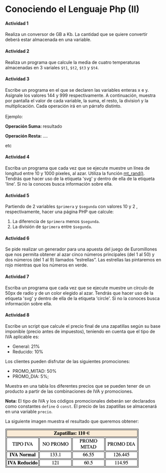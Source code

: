 # Conociendo el Lenguaje Php (II)

#### Actividad 1

Realiza un conversor de GB a Kb. La cantidad que se quiere convertir deberá estar almacenada en una variable.

#### Actividad 2

Realiza un programa que calcule la media de cuatro temperaturas almacenadas en 3 variales `$t1`, `$t2`, `$t3` y `$t4`.

#### Actividad 3

Escribe un programa en el que se declaren las variables enteras x e y. Asígnale los valores 144 y 999 respectivamente.
A continuación, muestra por pantalla el valor de cada variable, la suma, el resto, la divisioń y la multiplicación.
Cada operación irá en un párrafo distinto. <br/> <br/> Ejemplo: <p><strong>Operación Suma: </strong> resultado </p>
<p><strong>Operación Resta: </strong> .... </p>
<p>etc </p>
 
#### Actividad 4

Escriba un programa que cada vez que se ejecute muestre un línea de longitud entre 10 y 1000 píxeles, al azar.
Utiliza la función [mt_rand()](https://www.php.net/manual/es/function.mt-rand.php).
Tendrás que hacer uso de la etiqueta 'svg' y dentro de ella de la etiqueta 'line'. Si no la conoces
busca información sobre ella.

#### Actividad 5

Partiendo de 2 variables `$primera` y `$segunda` con valores 10 y 2 , respectivamente, hacer una página PHP que calcule:
1. La diferencia de `$primera` menos `$segunda`.
2. La división de `$primera` entre `$segunda`.

#### Actividad 6

Se pide realizar un generador para una apuesta del juego de Euromillones que nos permita obtener al azar cinco números
principales (del 1 al 50) y dos números (del 1 al 9) llamados “estrellas”.
Las estrellas las pintaremos en rojo mientras que los números en verde.

#### Actividad 7

Escriba un programa que cada vez que se ejecute muestre un círculo de 50px de radio y de un color elegido al azar.
Tendrás que hacer uso de la etiqueta 'svg' y dentro de ella de la etiqueta 'circle'. Si no la conoces
busca información sobre ella.

#### Actividad 8

Escribe un script que calcule el precio final de una zapatillas según su base imponible (precio antes de impuestos), 
teniendo en cuenta que el tipo de IVA aplicable es: 
 - General: 21%
 - Reducido: 10%
 
 Los clientes pueden disfrutar de las siguientes promociones:
 - PROMO_MITAD: 50%
 - PROMO_DIA: 5%;
 
 Muestra en una tabla los diferentes precios que se pueden tener de un producto 
 a partir de las combinaciones de IVA y promociones.

**Nota:** El tipo de IVA y los códigos promocionales deberán ser declarados como constantes `define` ó `const`.
El precio de las zapatillas se almacenará en una variable `precio`.

La siguiente imagen muestra el resultado que queremos obtener:

![Drag Actividad8](assets/images/actividad8.png)
